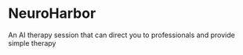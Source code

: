 # NeuroHarbor
An AI therapy session that can direct you to professionals and provide simple therapy
